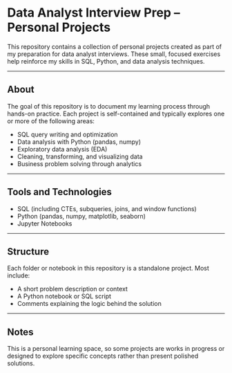# Data Analyst Interview Prep – Personal Projects

This repository contains a collection of personal projects created as part of my preparation for data analyst interviews. These small, focused exercises help reinforce my skills in SQL, Python, and data analysis techniques.

---

## About

The goal of this repository is to document my learning process through hands-on practice. Each project is self-contained and typically explores one or more of the following areas:

- SQL query writing and optimization
- Data analysis with Python (pandas, numpy)
- Exploratory data analysis (EDA)
- Cleaning, transforming, and visualizing data
- Business problem solving through analytics

---

## Tools and Technologies

- SQL (including CTEs, subqueries, joins, and window functions)
- Python (pandas, numpy, matplotlib, seaborn)
- Jupyter Notebooks

---

## Structure

Each folder or notebook in this repository is a standalone project. Most include:

- A short problem description or context
- A Python notebook or SQL script
- Comments explaining the logic behind the solution

---

## Notes

This is a personal learning space, so some projects are works in progress or designed to explore specific concepts rather than present polished solutions.
